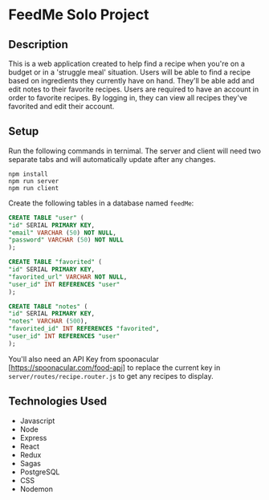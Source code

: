 # FeedMe Solo Project


## Description

This is a web application created to help find a recipe when you're on a budget or in a 'struggle meal' situation. Users will be able to find a recipe based on ingredients they currently have on hand. They'll be able add and edit notes to their favorite recipes. Users are required to have an account in order to favorite recipes. By logging in, they can view all recipes they've favorited and edit their account.

## Setup

Run the following commands in ternimal. The server and client will need two separate tabs and will automatically update after any changes.

```
npm install
npm run server
npm run client
```

Create the following tables in a database named `feedMe`:

```SQL
CREATE TABLE "user" (
"id" SERIAL PRIMARY KEY,
"email" VARCHAR (50) NOT NULL,
"password" VARCHAR (50) NOT NULL
);

CREATE TABLE "favorited" (
"id" SERIAL PRIMARY KEY,
"favorited_url" VARCHAR NOT NULL,
"user_id" INT REFERENCES "user"
);

CREATE TABLE "notes" (
"id" SERIAL PRIMARY KEY,
"notes" VARCHAR (500),
"favorited_id" INT REFERENCES "favorited",
"user_id" INT REFERENCES "user"
);
```

You'll also need an API Key from spoonacular [https://spoonacular.com/food-api] to replace the current key in `server/routes/recipe.router.js` to get any recipes to display.

## Technologies Used

- Javascript
- Node
- Express
- React
- Redux
- Sagas
- PostgreSQL
- CSS
- Nodemon


